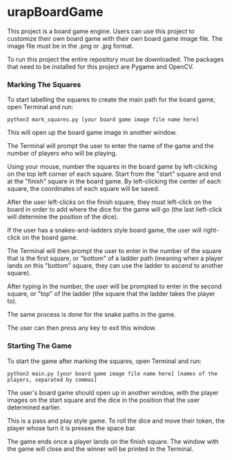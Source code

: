 # urapBoardGame

This project is a board game engine. Users can use this project to customize their own board game with their own board game image file. The image file must be in the .png or .jpg format.

To run this project the entire repository must be downloaded. The packages that need to be installed for this project are Pygame and OpenCV.

### Marking The Squares

To start labelling the squares to create the main path for the board game, open Terminal and run:
```
python3 mark_squares.py [your board game image file name here]
```
This will open up the board game image in another window.

The Terminal will prompt the user to enter the name of the game and the number of players who will be playing.

Using your mouse, number the squares in the board game by left-clicking on the top left corner of each square. Start from the "start" square and end at the "finish" square in the board game. By left-clicking the center of each square, the coordinates of each square will be saved.

After the user left-clicks on the finish square, they must left-click on the board in order to add where the dice for the game will go (the last lieft-click will determine the position of the dice).

If the user has a snakes-and-ladders style board game, the user will right-click on the board game. 

The Terminal will then prompt the user to enter in the number of the square that is the first square, or "bottom" of a ladder path (meaning when a player lands on this "bottom" square, they can use the ladder to ascend to another square).

After typing in the number, the user will be prompted to enter in the second square, or "top" of the ladder (the square that the ladder takes the player to).

The same process is done for the snake paths in the game.

The user can then press any key to exit this window.

### Starting The Game

To start the game after marking the squares, open Terminal and run:
```
python3 main.py [your board game image file name here] [names of the players, separated by commas]
```
The user's board game should open up in another window, with the player images on the start square and the dice in the position that the user determined earlier.

This is a pass and play style game. To roll the dice and move their token, the player whose turn it is presses the space bar.

The game ends once a player lands on the finish square. The window with the game will close and the winner will be printed in the Terminal.





